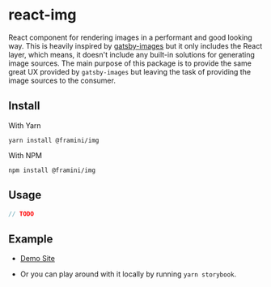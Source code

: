 # react-img

React component for rendering images in a performant and good looking way. This is heavily inspired by [gatsby-images](https://www.gatsbyjs.org/packages/gatsby-image) but it only includes the React layer, which means, it doesn't include any built-in solutions for generating image sources. The main purpose of this package is to provide the same great UX provided by `gatsby-images` but leaving the task of providing the image sources to the consumer.

## Install

With Yarn

```
yarn install @framini/img
```

With NPM

```
npm install @framini/img
```

## Usage

```js
// TODO
```

## Example

- [Demo Site](https://framini.github.io/react-img/)

- Or you can play around with it locally by running `yarn storybook`.
